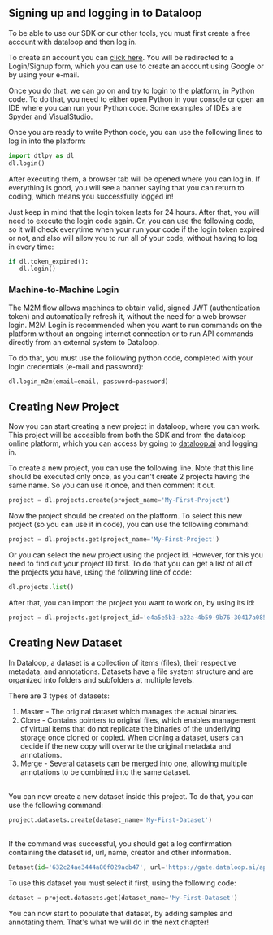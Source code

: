 ## Signing up and logging in to Dataloop

To be able to use our SDK or our other tools, you must first create a free account with dataloop and then log in.

To create an account you can <a href="https://dataloop-production.auth0.com/login?state=hKFo2SBYdnBxZUVLTHRhQlpRTXM5bXdDYWxQdWpOUE9KZFNabqFupWxvZ2luo3RpZNkgNjg3YnRKem5yV2NwSmJVN29UVnBTbGJtYUJFSURRNnCjY2lk2SBGckcwSFpnYTFDSzVVVlVTSkp1RGtTRHFJdFBpZVdHVw&client=FrG0HZga1CK5UVUSJJuDkSDqItPieWGW&protocol=oauth2&response_type=id_token%20code&response_mode=form_post&redirect_uri=https%3A%2F%2Fgate.dataloop.ai%2Fadmit%3Fdefault&scope=openid%20email%20profile%20offline_access&nonce=wy9u651zOeGnuAqKxk~-AfeIKo9hL9AP&auth0Client=eyJuYW1lIjoiYXV0aDAuanMiLCJ2ZXJzaW9uIjoiOS4xMS4zIn0%3D">click here</a>. You will be redirected to a Login/Signup form, which you can use to create an account using Google or by using your e-mail.

Once you do that, we can go on and try to login to the platform, in Python code. To do that, you need to either open Python in your console or open an IDE where you can run your Python code. Some examples of IDEs are <a href="https://www.spyder-ide.org/">Spyder</a> and <a href="https://visualstudio.microsoft.com/vs/">VisualStudio</a>.

Once you are ready to write Python code, you can use the following lines to log in into the platform:<br>
```python
import dtlpy as dl
dl.login()
```

After executing them, a browser tab will be opened where you can log in. If everything is good, you will see a banner saying that you can return to coding, which means you successfully logged in!

Just keep in mind that the login token lasts for 24 hours. After that, you will need to execute the login code again. Or, you can use the following code, so it will check everytime when your run your code if the login token expired or not, and also will allow you to run all of your code, without having to log in every time:<br>
```python
if dl.token_expired():
   dl.login()
```


### Machine-to-Machine Login
The M2M flow allows machines to obtain valid, signed JWT (authentication token) and automatically refresh it, without the need for a web browser login. M2M Login is recommended when you want to run commands on the platform without an ongoing internet connection or to run API commands directly from an external system to Dataloop.

To do that, you must use the following python code, completed with your login credentials (e-mail and password):<br>
```python
dl.login_m2m(email=email, password=password)
```


## Creating New Project

Now you can start creating a new project in dataloop, where you can work. This project will be accesible from both the SDK and from the dataloop online platform, which you can access by going to [dataloop.ai](https://dataloop.ai/) and logging in.

To create a new project, you can use the following line. Note that this line should be executed only once, as you can't create 2 projects having the same name. So you can use it once, and then comment it out.
```python
project = dl.projects.create(project_name='My-First-Project')
```

 Now the project should be created on the platform. To select this new project (so you can use it in code), you can use the following command:
 ```python
project = dl.projects.get(project_name='My-First-Project')
```

 Or you can select the new project using the project id. However, for this you need to find out your project ID first. To do that you can get a list of all of the projects you have, using the following line of code:
```python
dl.projects.list()
```
After that, you can import the project you want to work on, by using its id:

 ```python
 project = dl.projects.get(project_id='e4a5e5b3-a22a-4b59-9b76-30417a0859d9')
```

## Creating New Dataset

In Dataloop, a dataset is a collection of items (files), their respective metadata, and annotations. Datasets have a file system structure and are organized into folders and subfolders at multiple levels.

There are 3 types of datasets:
<ol>
  <li> Master - The original dataset which manages the actual binaries.</li>
  <li> Clone - Contains pointers to original files, which enables management of virtual items that do not replicate the binaries of the underlying storage once cloned or copied. When cloning a dataset, users can decide if the new copy will overwrite the original metadata and annotations.</li>
  <li> Merge - Several datasets can be merged into one, allowing multiple annotations to be combined into the same dataset.
</li>
</ol>

<br>
You can now create a new dataset inside this project. To do that, you can use the following command:
<br>

```python
project.datasets.create(dataset_name='My-First-Dataset')
```
<br>If the command was successful, you should get a log confirmation containing the dataset id, url, name, creator and other information.
```python
Dataset(id='632c24ae3444a86f029acb47', url='https://gate.dataloop.ai/api/v1/datasets/632c1194120a7571664d0de3', name='My-First-Dataset', creator='JohnDoe@gmail.com', items_count=0, expiration_options=None, index_driver='v1', created_at='2022-09-22T07:41:08.324Z')
```
To use this dataset you must select it first, using the following code: <br>
```python
dataset = project.datasets.get(dataset_name='My-First-Dataset')
```


You can now start to populate that dataset, by adding samples and annotating them. That's what we will do in the next chapter!


